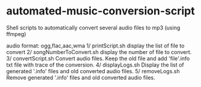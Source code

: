 # automated-music-conversion-script
Shell scripts to automatically convert several audio files to mp3 (using ffmpeg)

audio format: ogg,flac,aac,wma
1/ printScript.sh 
display the list of file to convert 
2/ songNumberToConvert.sh 
display the number of file to convert. 
3/ convertScript.sh 
Convert audio files. Keep the old file and add 'file'.info txt file with trace of the conversion. 
4/ displayLogs.sh 
Display the list of generated '.info' files and old converted audio files. 
5/ removeLogs.sh 
Remove generated '.info' files and old converted audio files. 

